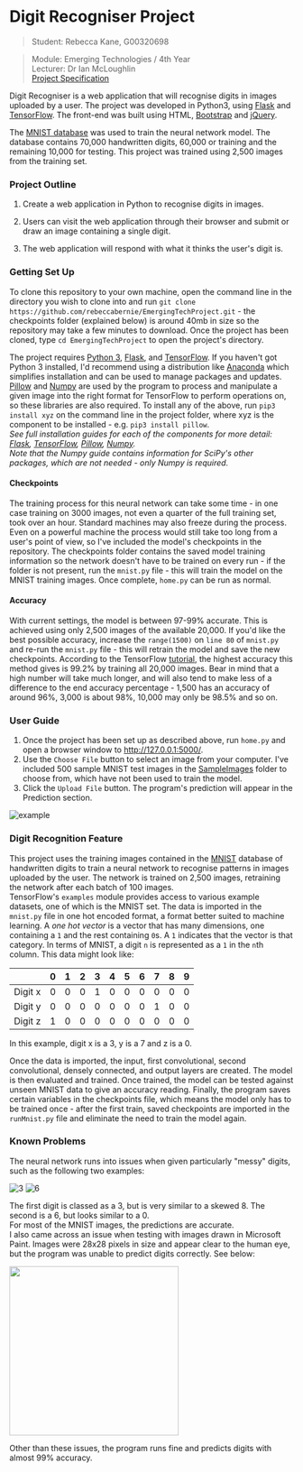 # Digit Recogniser Project

> Student: Rebecca Kane, G00320698  

> Module: Emerging Technologies / 4th Year   
> Lecturer: Dr Ian McLoughlin  
> [Project Specification](https://emerging-technologies.github.io/problems/project.html)  

Digit Recogniser is a web application that will recognise digits in images uploaded by a user. The project was developed in Python3, using [Flask](http://flask.pocoo.org/) and [TensorFlow](https://www.tensorflow.org/). The front-end was built using HTML, [Bootstrap](https://getbootstrap.com/) and [jQuery](http://jquery.com/).  

The [MNIST database](http://yann.lecun.com/exdb/mnist/) was used to train the neural network model. The database contains 70,000 handwritten digits, 60,000 or training and the remaining 10,000 for testing. This project was trained using 2,500 images from the training set.

### Project Outline
1. Create a web application in Python to recognise digits in images.  

2. Users can visit the web application through their browser and submit or draw an image containing a single digit.  

3. The web application will respond with what it thinks the user's digit is.

### Getting Set Up
To clone this repository to your own machine, open the command line in the directory you wish to clone into and run `git clone https://github.com/rebeccabernie/EmergingTechProject.git` - the checkpoints folder (explained below) is around 40mb in size so the repository may take a few minutes to download. Once the project has been cloned, type `cd EmergingTechProject` to open the project's directory. 

The project requires [Python 3](https://www.python.org/downloads/), [Flask](http://flask.pocoo.org/), and [TensorFlow](https://www.tensorflow.org/). If you haven't got Python 3 installed, I'd recommend using a distribution like 
[Anaconda](https://www.anaconda.com/download/) which simplifies installation and can be used to manage packages and updates. [Pillow](http://pillow.readthedocs.io/en/3.1.x/index.html) and [Numpy](http://www.numpy.org/) are used by the program to process and manipulate a given image into the right format for TensorFlow to perform operations on, so these libraries are also required. To install any of the above, run `pip3 install xyz` on the command line in the project folder, where xyz is the component to be installed - e.g. `pip3 install pillow`.  
*See full installation guides for each of the components for more detail: [Flask](http://flask.pocoo.org/docs/0.12/installation/), [TensorFlow](https://www.tensorflow.org/install/), [Pillow](http://pillow.readthedocs.io/en/3.1.x/installation.html), [Numpy](https://scipy.org/install.html).*  
*Note that the Numpy guide contains information for SciPy's other packages, which are not needed - only Numpy is required.*

#### Checkpoints
The training process for this neural network can take some time - in one case training on 3000 images, not even a quarter of the full training set, took over an hour. Standard machines may also freeze during the process. Even on a powerful machine the process would still take too long from a user's point of view, so I've included the model's checkpoints in the repository. The checkpoints folder contains the saved model training information so the network doesn't have to be trained on every run - if the folder is not present, run the `mnist.py` file - this will train the model on the MNIST training images. Once complete, `home.py` can be run as normal.

#### Accuracy
With current settings, the model is between 97-99% accurate. This is achieved using only 2,500 images of the available 20,000. If you'd like the best possible accuracy, increase the `range(1500)` on `line 80` of `mnist.py` and re-run the `mnist.py` file - this will retrain the model and save the new checkpoints. According to the TensorFlow [tutorial](https://www.tensorflow.org/get_started/mnist/pros), the highest accuracy this method gives is 99.2% by training all 20,000 images. Bear in mind that a high number will take much longer, and will also tend to make less of a difference to the end accuracy percentage - 1,500 has an accuracy of around 96%, 3,000 is about 98%, 10,000 may only be 98.5% and so on.

### User Guide
1. Once the project has been set up as described above, run `home.py` and open a browser window to http://127.0.0.1:5000/.
2. Use the `Choose File` button to select an image from your computer. I've included 500 sample MNIST test images in the [SampleImages](https://github.com/rebeccabernie/EmergingTechProject/tree/master/SampleImages) folder to choose from, which have not been used to train the model.
3. Click the `Upload File` button. The program's prediction will appear in the Prediction section.

![example](https://user-images.githubusercontent.com/14957616/33528679-448d4de0-d85c-11e7-9088-3a72239f209c.gif)


### Digit Recognition Feature
This project uses the training images contained in the [MNIST](http://yann.lecun.com/exdb/mnist/) database of handwritten digits to train a neural network to recognise patterns in images uploaded by the user. The network is trained on 2,500 images, retraining the network after each batch of 100 images.  
TensorFlow's `examples` module provides access to various example datasets, one of which is the MNIST set. The data is imported in the `mnist.py` file in one hot encoded format, a format better suited to machine learning.  A *one hot vector* is a vector that has many dimensions, one containing a `1` and the rest containing `0`s. A `1` indicates that the vector is that category. In terms of MNIST, a digit `n` is represented as a `1` in the `n`th column. This data might look like: 

|     		| 0    | 1 	  | 2 	 | 3 	| 4    | 5 	  | 6 	 | 7 	| 8    | 9    |
|---- 		| ---- | ---- | ---- | ---- | ---- | ---- | ---- | ---- | ---- | ---- |
|Digit x    | 0    | 0 	  |0 	 | 1 	| 0    | 0 	  | 0 	 | 0 	| 0    | 0    |
|Digit y    | 0    | 0 	  |0 	 | 0 	| 0    | 0 	  | 0 	 | 1 	| 0    | 0    |
|Digit z    | 1    | 0 	  |0 	 | 0	| 0    | 0 	  | 0 	 | 0 	| 0    | 0    |

In this example, digit x is a 3, y is a 7 and z is a 0.

Once the data is imported, the input, first convolutional, second convolutional, densely connected, and output layers are created. The model is then evaluated and trained. Once trained, the model can be tested against unseen MNIST data to give an accuracy reading. Finally, the program saves certain variables in the checkpoints file, which means the model only has to be trained once - after the first train, saved checkpoints are imported in the `runMnist.py` file and eliminate the need to train the model again.

### Known Problems
The neural network runs into issues when given particularly "messy" digits, such as the following two examples:

![3](https://user-images.githubusercontent.com/14957616/33528686-5179608e-d85c-11e7-9b8e-bd59c79998a8.png) ![6](https://user-images.githubusercontent.com/14957616/33528698-8d6732ce-d85c-11e7-8956-e85ba044cd75.png)  

The first digit is classed as a 3, but is very similar to a skewed 8. The second is a 6, but looks similar to a 0.  
For most of the MNIST images, the predictions are accurate.  
I also came across an issue when testing with images drawn in Microsoft Paint. Images were 28x28 pixels in size and appear clear to the human eye, but the program was unable to predict digits correctly. See below:  

<img src="https://user-images.githubusercontent.com/14957616/33528746-6d398708-d85d-11e7-9e27-ac1181b7b335.JPG" height="300">  

Other than these issues, the program runs fine and predicts digits with almost 99% accuracy.

